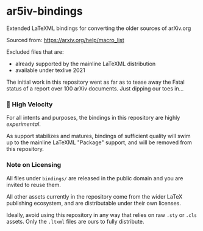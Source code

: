 # ar5iv-bindings

Extended LaTeXML bindings for converting the older sources of arXiv.org

Sourced from:
https://arxiv.org/help/macro_list

Excluded files that are:
 - already supported by the mainline LaTeXML distribution
 - available under texlive 2021
 
 The initial work in this repository went as far as to tease away the Fatal status of a report over 100 arXiv documents.
 Just dipping our toes in...

### 🚧 High Velocity

For all intents and purposes, the bindings in this repository are highly *experimental*.

As support stabilizes and matures, bindings of sufficient quality will swim up to the mainline LaTeXML "Package" support, and will be removed from this repository.

### Note on Licensing

All files under `bindings/` are released in the public domain and you are invited to reuse them.

All other assets currently in the repository come from the wider LaTeX publishing ecosystem, and are distributable under their own licenses.

Ideally, avoid using this repository in any way that relies on raw `.sty` or `.cls` assets. Only the `.ltxml` files are ours to fully distribute.
